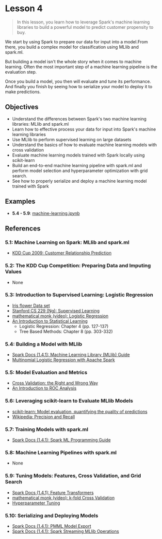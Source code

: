# Lesson 4

> In this lesson, you learn how to leverage Spark's machine learning libraries to build a powerful model to predict customer propensity to buy.

We start by using Spark to prepare our data for input into a model.From there, you build a complex model for classification using MLlib and spark.ml.

But building a model isn't the whole story when it comes to machine learning. Often the most important step of a machine learning pipeline is the evaluation step.

Once you build a model, you then will evaluate and tune its performance. And finally you finish by seeing how to serialize your model to deploy it to make predictions.

## Objectives

* Understand the differences between Spark's two machine learning libraries: MLlib and spark.ml
* Learn how to effective process your data for input into Spark's machine learning libraries
* Use MLlib to perform supervised learning on large datasets
* Understand the basics of how to evaluate machine learning models with cross validation
* Evaluate machine learning models trained with Spark locally using scikit-learn
* Build an end-to-end machine learning pipeline with spark.ml and perform model selection and hyperparameter optimization with grid search.
* See how to properly serialize and deploy a machine learning model trained with Spark

## Examples

* __5.4 - 5.9__: [machine-learning.ipynb](../code/machine-learning.ipynb)

## References

### 5.1: Machine Learning on Spark: MLlib and spark.ml

* [KDD Cup 2009: Customer Relationship Prediction][1]

### 5.2: The KDD Cup Competition: Preparing Data and Imputing Values

* None

### 5.3: Introduction to Supervised Learning: Logistic Regression

* [Iris flower Data set][2]
* [Stanford CS 229 (Ng): Supervised Learning][3]
* [mathematical monk (video): Logistic Regression][4]
* [An Introduction to Statistical Learning][5]
    * Logistic Regression: Chapter 4 (pp. 127-137)
    * Tree Based Methods: Chapter 8 (pp. 303-332)

### 5.4: Building a Model with MLlib

* [Spark Docs (1.4.1): Machine Learning Library (MLlib) Guide][6]
* [Multinomial Logistic Regression with Apache Spark][7]

### 5.5: Model Evaluation and Metrics

* [Cross Validation: the Right and Wrong Way][8]
* [An Introduction to ROC Analysis][9]

### 5.6: Leveraging scikit-learn to Evaluate MLlib Models

* [scikit-learn: Model evaluation, quantifying the quality of predictions][10]
* [Wikipedia: Precision and Recall][11]

### 5.7: Training Models with spark.ml

* [Spark Docs (1.4.1): Spark ML Programming Guide][12]

### 5.8: Machine Learning Pipelines with spark.ml

* None

### 5.9: Tuning Models: Features, Cross Validation, and Grid Search

* [Spark Docs (1.4.1): Feature Transformers][13]
* [mathematical monk (video): k-fold Cross Validation][14]
* [Hyperparameter Tuning][15]

### 5.10: Serializing and Deploying Models

* [Spark Docs (1.4.1): PMML Model Export][16]
* [Spark Docs (1.4.1): Spark Streaming MLlib Operations][17]

[1]: http://kdd.org/kdd-cup/view/kdd-cup-2009
[2]: https://en.wikipedia.org/wiki/Iris_flower_data_set
[3]: http://cs229.stanford.edu/notes/cs229-notes1.pdf
[4]: https://www.youtube.com/watch?v=-Z2a_mzl9LM
[5]: http://www-bcf.usc.edu/~gareth/ISL/ISLR%20First%20Printing.pdf
[6]: http://spark.apache.org/docs/1.4.1/mllib-guide.html
[7]: http://www.slideshare.net/dbtsai/2014-0501-mlor
[8]: https://www.kaggle.com/c/the-analytics-edge-mit-15-071x/forums/t/7837/cross-validation-the-right-and-the-wrong-way
[9]: https://ccrma.stanford.edu/workshops/mir2009/references/ROCintro.pdf
[10]: http://scikit-learn.org/stable/modules/model_evaluation.html
[11]: https://en.wikipedia.org/wiki/Precision_and_recall
[12]: http://spark.apache.org/docs/1.4.1/ml-guide.html
[13]: http://spark.apache.org/docs/1.4.1/ml-features.html#feature-transformers
[14]: https://www.youtube.com/watch?v=m5StqDv-YlM
[15]: http://blog.dato.com/how-to-evaluate-machine-learning-models-part-4-hyperparameter-tuning
[16]: http://spark.apache.org/docs/1.4.1/mllib-pmml-model-export.html
[17]: http://spark.apache.org/docs/1.4.1/streaming-programming-guide.html#mllib-operations